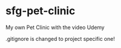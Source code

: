 # sfg-pet-clinic

My own Pet Clinic with the video Udemy

.gitignore is changed to project specific one!
